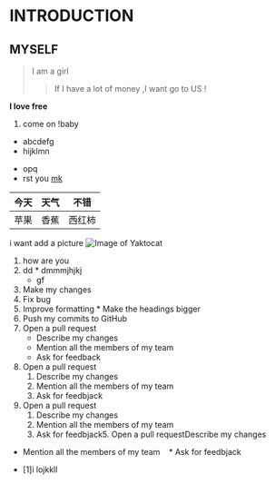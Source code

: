 # INTRODUCTION
## MYSELF
> I am a girl 
>> If I have a lot of money ,I want go to US !

**I love free**

1. come on !baby
* abcdefg
* hijklmn
- opq
- rst 
you
[mk](www.baidu.com)

今天|天气|不错
----|----|----
苹果|香蕉|西红柿

i want add a picture
![Image of Yaktocat](https://octodex.github.com/images/yaktocat.png)

1. how are you
  1. dd
    * dmmmjhjkj
      * gf
1. Make my changes
  1. Fix bug
  2. Improve formatting
    * Make the headings bigger
2. Push my commits to GitHub
3. Open a pull request
    * Describe my changes
    * Mention all the members of my team
    * Ask for feedback
4. Open a pull request
    1. Describe my changes
    2. Mention all the members of my team
    3. Ask for feedbjack
5. Open a pull request
    1. Describe my changes
      2. Mention all the members of my team
      3. Ask for feedbjack5. Open a pull requestDescribe my changes
 * Mention all the members of my team
   * Ask for feedbjack
 - [1]i lojkkll
